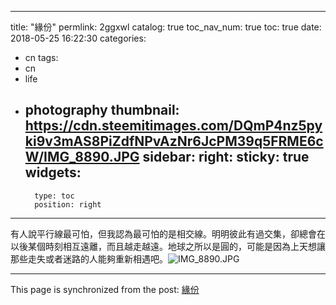 
---
title: "緣份"
permlink: 2ggxwl
catalog: true
toc_nav_num: true
toc: true
date: 2018-05-25 16:22:30
categories:
- cn
tags:
- cn
- life
- photography
thumbnail: https://cdn.steemitimages.com/DQmP4nz5pyki9v3mAS8PiZdfNPvAzNr6JcPM39q5FRME6cW/IMG_8890.JPG
sidebar:
    right:
        sticky: true
widgets:
    -
        type: toc
        position: right
---


有人說平行線最可怕，但我認為最可怕的是相交線。明明彼此有過交集，卻總會在以後某個時刻相互遠離，而且越走越遠。地球之所以是圓的，可能是因為上天想讓那些走失或者迷路的人能夠重新相遇吧。![IMG_8890.JPG](https://cdn.steemitimages.com/DQmP4nz5pyki9v3mAS8PiZdfNPvAzNr6JcPM39q5FRME6cW/IMG_8890.JPG)

- - -

This page is synchronized from the post: [緣份](https://steemit.com/@sunai/2ggxwl)
